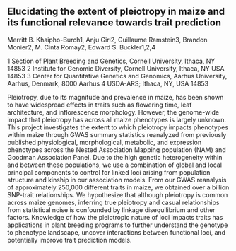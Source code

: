 ## Elucidating the extent of pleiotropy in maize and its functional relevance towards trait prediction

Merritt B. Khaipho-Burch1, Anju Giri2, Guillaume Ramstein3, Brandon Monier2, M. Cinta Romay2, Edward S. Buckler1,2,4

1 Section of Plant Breeding and Genetics, Cornell University, Ithaca, NY 14853
2 Institute for Genomic Diversity, Cornell University, Ithaca, NY USA 14853
3 Center for Quantitative Genetics and Genomics, Aarhus University, Aarhus, Denmark, 8000 Aarhus
4 USDA-ARS; Ithaca, NY, USA 14853


Pleiotropy, due to its magnitude and prevalence in maize, has been shown to have widespread effects in traits such as flowering time, leaf architecture, and inflorescence morphology. However, the genome-wide impact that pleiotropy has across all maize phenotypes is largely unknown. This project investigates the extent to which pleiotropy impacts phenotypes within maize through GWAS summary statistics reanalyzed from previously published physiological, morphological, metabolic, and expression phenotypes across the Nested Association Mapping population (NAM) and Goodman Association Panel. Due to the high genetic heterogeneity within and between these populations, we use a combination of global and local principal components to control for linked loci arising from population structure and kinship in our association models. From our GWAS reanalysis of approximately 250,000 different traits in maize, we obtained over a billion SNP-trait relationships. We hypothesize that although pleiotropy is common across maize genomes, inferring true pleiotropy and casual relationships from statistical noise is confounded by linkage disequilibrium and other factors. Knowledge of how the pleiotropic nature of loci impacts traits has applications in plant breeding programs to further understand the genotype to phenotype landscape, uncover interactions between functional loci, and potentially improve trait prediction models.
